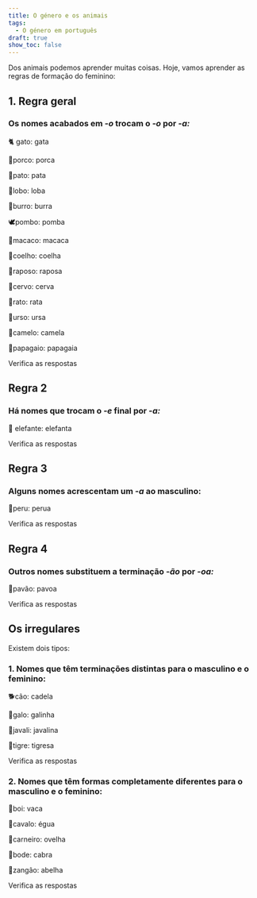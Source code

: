 ```yaml
---
title: O género e os animais
tags:
  - O género em português
draft: true
show_toc: false
---
```

Dos animais podemos aprender muitas coisas. Hoje, vamos aprender as regras de formação do feminino:  


## 1. Regra geral

### Os nomes acabados em *-o* trocam o *-o* por *-a:*

<e-moji>🐈</e-moji> gato: <e-answer readonly>gata</e-answer>

<e-moji>🐖</e-moji>porco: <e-answer>porca</e-answer>

<e-moji>🦆</e-moji>pato: <e-answer>pata</e-answer>

<e-moji>🐺</e-moji>lobo: <e-answer>loba</e-answer>

<e-moji>🫏</e-moji>burro: <e-answer>burra</e-answer>

<e-moji>🕊️</e-moji>pombo: <e-answer>pomba</e-answer>

<e-moji>🐒</e-moji>macaco: <e-answer>macaca</e-answer>

<e-moji>🐇</e-moji>coelho: <e-answer>coelha</e-answer>

<e-moji>🦊</e-moji>raposo: <e-answer>raposa</e-answer>

<e-moji>🦌</e-moji>cervo: <e-answer>cerva</e-answer>

<e-moji>🐁</e-moji>rato: <e-answer>rata</e-answer>

<e-moji>🐻</e-moji>urso: <e-answer>ursa</e-answer>

<e-moji>🐫</e-moji>camelo: <e-answer>camela</e-answer>

<e-moji>🦜</e-moji>papagaio: <e-answer>papagaia</e-answer>

<e-validate>Verifica as respostas</e-validate> 


## Regra 2

### Há nomes que trocam o *-e* final por *-a:*

<e-moji>🐘</e-moji> elefante: <e-answer>elefanta</e-answer>

<e-validate>Verifica as respostas</e-validate> 
                                  

## Regra 3
### Alguns nomes acrescentam um *-a* ao masculino:

<e-moji>🦃</e-moji>peru: <e-answer>perua</e-answer>

<e-validate>Verifica as respostas</e-validate>


## Regra 4
### Outros nomes substituem a terminação *-ão* por *-oa:*

<e-moji>🦚</e-moji>pavão: <e-answer>pavoa</e-answer>

<e-validate>Verifica as respostas</e-validate>

## Os irregulares

Existem dois tipos:

### 1. Nomes que têm terminações distintas para o masculino e o feminino: 

<e-moji>🐕</e-moji>cão: <e-answer>cadela</e-answer>

<e-moji>🐓</e-moji>galo: <e-answer>galinha</e-answer>

<e-moji>🐗</e-moji>javali: <e-answer>javalina</e-answer>

<e-moji>🐅</e-moji>tigre: <e-answer>tigresa</e-answer>

<e-validate>Verifica as respostas</e-validate> 

### 2. Nomes que têm formas completamente diferentes para o masculino e o feminino:

<e-moji>🐂</e-moji>boi: <e-answer>vaca</e-answer>

<e-moji>🐎</e-moji>cavalo: <e-answer>égua</e-answer>

<e-moji>🐏</e-moji>carneiro: <e-answer>ovelha</e-answer>

<e-moji>🐐</e-moji>bode: <e-answer>cabra</e-answer>

<e-moji>🐝</e-moji>zangão: <e-answer>abelha</e-answer>

<e-validate>Verifica as respostas</e-validate>



